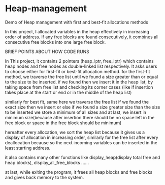 # Heap-management
Demo of Heap management with first and best-fit allocations methods

In this project, I allocated variables in the heap effectively in increasing order of address. If any free blocks are found consecutively, it combines all consecutive free blocks into one large free block.

BRIEF POINTS ABOUT HOW CODE RUNS

In This project, it contains 2 pointers (heap_lptr, free_lptr) which contains heap nodes and free nodes as double-linked list respectively. It asks users to choose either for first-fit or best-fit allocation method. for the first-fit method, we traverse the free list until we found a size greater than or equal to the size to be inserted. if we found then we insert it in the heap list, by taking space from free list and checking its corner cases (like if insertion takes place at the start or end or in the middle of the heap list)

similarly for best fit, same here we traverse the free list if we found the exact size then we insert or else if we found a size greater size than the size to be inserted we store a minimum of all sizes and at last, we insert in minimum size(because after insertion there should be no space left in the free block or space in the free block should be minimum)

hereafter every allocation, we sort the heap list because it gives us a display of allocation in increasing order, similarly for the free list after every deallocation because so the next incoming variables can be inserted in the least starting address.

it also contains many other functions like display_heap(display total free and heap blocks), display_all_free_blocks ......

at last, while exiting the program, it frees all heap blocks and free blocks and gives back memory to the system.
